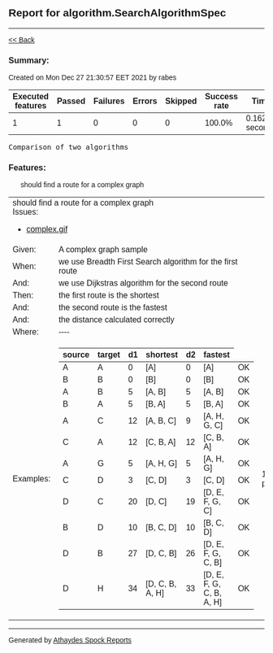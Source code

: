 <!DOCTYPE html><html>
<head>
<meta http-equiv='Content-Type' content='text/html; charset=utf-8'></meta>
<style>body {
  font-family: Helvetica, Arial, sans-serif;
  font-weight: 300;
}

h2 {
  font-weight: 400;
}

h3 {
  font-weight: 200;
}

.back-link {
  font-size: small;
}

table {
  margin: 5px;
}

div.date-test-ran {
  font-size: small;
  font-style: italic;
}

table.features-table {
  width: 800px;
}

table.summary-table {
  width: 800px;
  text-align: left;
  font-weight: bold;
  font-size: small;
}

table.summary-table th {
  background: lightblue;
  padding: 6px;
}

table.summary-table td {
  background: #E0E0E0;
  padding: 6px;
}

pre.title {
  font-family: inherit;
  font-size: 24px;
  line-height: 28px;
  letter-spacing: -1px;
  color: #333;
}

pre.narrative {
  font-family: inherit;
  font-size: 18px;
  font-style: italic;
  line-height: 23px;
  letter-spacing: -1px;
  color: #333;
}

.feature-description {
  font-size: large;
  background: lightblue;
  padding: 12px;
}

.feature-toc-error {
  color: #F89A4F;
}

.feature-toc-failure {
  color: #FF8080;
}

.feature-toc-ignored {
  color: lightgray;
}

.feature-toc-pass {
  color: green;
}

.feature-description.error {
  background: #F89A4F;
}

.feature-description.failure {
  background: #FF8080;
}

.feature-description.ignored {
  background: lightgray;
}

.feature-description.ignored .reason {
  color: black;
  font-style: italic;
  font-size: small;
}

div.extra-info {
  font-size: small;
}

div.spec-headers {
  margin: 4px;
  font-style: italic;
}

div.spec-header {
}

div.issues {
  margin-top: 6px;
  padding: 10px 5px 5px 5px;
  background-color: lemonchiffon;
  color: black;
  font-weight: 500;
  font-size: small;
  max-width: 50%;
}

div.pending-feature {
  background-color: dodgerblue;
  color: white;
  margin-top: 6px;
  padding: 5px;
  text-align: center;
  font-size: small;
  max-width: 120px;
}

div.problem-description {
  padding: 10px;
  background: pink;
  border-radius: 10px;
}

div.problem-header {
  font-weight: bold;
  color: red;
}

div.problem-list {

}

table.ex-table th {
  background: lightblue;
  padding: 5px;
}

table.ex-table td {
  background: #E0E0E0;
  padding: 2px 5px 2px 5px;
}

table td {
  min-width: 50px;
}

col.block-kind-col {
  width: 70px;
}

span.spec-header {
  font-weight: bold;
}

div.spec-text {
  /*color: green;*/
}

div.spec-status {
  font-style: italic;
}

.ignored {
  color: gray;
}

td.ex-result {
  text-align: center;
  background: white !important;
}

.ex-pass {
  color: darkgreen;
}

.ex-fail {
  color: red;
  font-weight: bold;
}

div.block-kind {
  margin: 2px;
  font-style: italic;
}

div.block-text {

}

pre.block-source {
  background-color: whitesmoke;
  padding: 10px;
}

pre.block-source.error {
  background-color: pink;
  color: red;
  font-weight: bold;
}

pre.block-source.pre-error {

}

pre.block-source.before-error {
  margin-bottom: -14px;
}

pre.block-source.after-error {
  color: gray;
  margin-top: -14px;
}

pre.block-source.post-error {
  color: gray;
}

div.footer {
  text-align: center;
  font-size: small;
}
</style>
</head>
<body>
<h2>Report for algorithm.SearchAlgorithmSpec</h2>
<hr></hr>
<div class='back-link'>
<a href='index.html'>&lt;&lt; Back</a>
</div>
<div class='summary-report'>
<h3>Summary:</h3>
<div class='date-test-ran'>Created on Mon Dec 27 21:30:57 EET 2021 by rabes</div>
<table class='summary-table'>
<thead>
<tr>
<th>Executed features</th>
<th>Passed</th>
<th>Failures</th>
<th>Errors</th>
<th>Skipped</th>
<th>Success rate</th>
<th>Time</th>
</tr>
</thead>
<tbody>
<tr>
<td>1</td>
<td>1</td>
<td>0</td>
<td>0</td>
<td>0</td>
<td>100.0%</td>
<td>0.162 seconds</td>
</tr>
</tbody>
</table>
</div>
<pre class='title'>Comparison of two algorithms</pre>
<h3>Features:</h3>
<table class='features-table'>
<colgroup>
<col class='block-kind-col'></col>
<col class='block-text-col'></col>
</colgroup>
<tbody>
<ul id='toc'>
<li>
<a href='#-1278284136' class='feature-toc-pass'>should find a route for a complex graph</a>
</li>
</ul>
<tr>
<td colspan='10'>
<div class='feature-description' id='-1278284136'>
<span>should find a route for a complex graph</span>
<span style='float: right; font-size: 60%;'>
<a href='#toc'>Return</a>
</span>
<div class='issues'>
<div>Issues:</div>
<ul>
<li>
<a href='https://github.com/rabestro/graph-search-algorithm-java/blob/master/docs/complex.gif'>complex.gif</a>
</li>
</ul>
</div>
</div>
</td>
</tr>
<tr>
<td>
<div class='block-kind'>Given:</div>
</td>
<td>
<div class='block-text'>A complex graph sample</div>
</td>
</tr>
<tr>
<td>
<div class='block-kind'>When:</div>
</td>
<td>
<div class='block-text'>we use Breadth First Search algorithm for the first route</div>
</td>
</tr>
<tr>
<td>
<div class='block-kind'>And:</div>
</td>
<td>
<div class='block-text'>we use Dijkstras algorithm for the second route</div>
</td>
</tr>
<tr>
<td>
<div class='block-kind'>Then:</div>
</td>
<td>
<div class='block-text'>the first route is the shortest</div>
</td>
</tr>
<tr>
<td>
<div class='block-kind'>And:</div>
</td>
<td>
<div class='block-text'>the second route is the fastest</div>
</td>
</tr>
<tr>
<td>
<div class='block-kind'>And:</div>
</td>
<td>
<div class='block-text'>the distance calculated correctly</div>
</td>
</tr>
<tr>
<td>
<div class='block-kind'>Where:</div>
</td>
<td>
<div class='block-text'>----</div>
</td>
</tr>
<tr>
<td>
<div class='block-kind'>Examples:</div>
</td>
<td>
<div class='spec-examples'>
<table class='ex-table'>
<thead>
<tr>
<th class='ex-header'>source</th>
<th class='ex-header'>target</th>
<th class='ex-header'>d1</th>
<th class='ex-header'>shortest</th>
<th class='ex-header'>d2</th>
<th class='ex-header'>fastest</th>
</tr>
</thead>
<tbody>
<tr class='ex-pass'>
<td class='ex-value'>A</td>
<td class='ex-value'>A</td>
<td class='ex-value'>0</td>
<td class='ex-value'>[A]</td>
<td class='ex-value'>0</td>
<td class='ex-value'>[A]</td>
<td class='ex-result'>OK</td>
</tr>
<tr class='ex-pass'>
<td class='ex-value'>B</td>
<td class='ex-value'>B</td>
<td class='ex-value'>0</td>
<td class='ex-value'>[B]</td>
<td class='ex-value'>0</td>
<td class='ex-value'>[B]</td>
<td class='ex-result'>OK</td>
</tr>
<tr class='ex-pass'>
<td class='ex-value'>A</td>
<td class='ex-value'>B</td>
<td class='ex-value'>5</td>
<td class='ex-value'>[A, B]</td>
<td class='ex-value'>5</td>
<td class='ex-value'>[A, B]</td>
<td class='ex-result'>OK</td>
</tr>
<tr class='ex-pass'>
<td class='ex-value'>B</td>
<td class='ex-value'>A</td>
<td class='ex-value'>5</td>
<td class='ex-value'>[B, A]</td>
<td class='ex-value'>5</td>
<td class='ex-value'>[B, A]</td>
<td class='ex-result'>OK</td>
</tr>
<tr class='ex-pass'>
<td class='ex-value'>A</td>
<td class='ex-value'>C</td>
<td class='ex-value'>12</td>
<td class='ex-value'>[A, B, C]</td>
<td class='ex-value'>9</td>
<td class='ex-value'>[A, H, G, C]</td>
<td class='ex-result'>OK</td>
</tr>
<tr class='ex-pass'>
<td class='ex-value'>C</td>
<td class='ex-value'>A</td>
<td class='ex-value'>12</td>
<td class='ex-value'>[C, B, A]</td>
<td class='ex-value'>12</td>
<td class='ex-value'>[C, B, A]</td>
<td class='ex-result'>OK</td>
</tr>
<tr class='ex-pass'>
<td class='ex-value'>A</td>
<td class='ex-value'>G</td>
<td class='ex-value'>5</td>
<td class='ex-value'>[A, H, G]</td>
<td class='ex-value'>5</td>
<td class='ex-value'>[A, H, G]</td>
<td class='ex-result'>OK</td>
</tr>
<tr class='ex-pass'>
<td class='ex-value'>C</td>
<td class='ex-value'>D</td>
<td class='ex-value'>3</td>
<td class='ex-value'>[C, D]</td>
<td class='ex-value'>3</td>
<td class='ex-value'>[C, D]</td>
<td class='ex-result'>OK</td>
</tr>
<tr class='ex-pass'>
<td class='ex-value'>D</td>
<td class='ex-value'>C</td>
<td class='ex-value'>20</td>
<td class='ex-value'>[D, C]</td>
<td class='ex-value'>19</td>
<td class='ex-value'>[D, E, F, G, C]</td>
<td class='ex-result'>OK</td>
</tr>
<tr class='ex-pass'>
<td class='ex-value'>B</td>
<td class='ex-value'>D</td>
<td class='ex-value'>10</td>
<td class='ex-value'>[B, C, D]</td>
<td class='ex-value'>10</td>
<td class='ex-value'>[B, C, D]</td>
<td class='ex-result'>OK</td>
</tr>
<tr class='ex-pass'>
<td class='ex-value'>D</td>
<td class='ex-value'>B</td>
<td class='ex-value'>27</td>
<td class='ex-value'>[D, C, B]</td>
<td class='ex-value'>26</td>
<td class='ex-value'>[D, E, F, G, C, B]</td>
<td class='ex-result'>OK</td>
</tr>
<tr class='ex-pass'>
<td class='ex-value'>D</td>
<td class='ex-value'>H</td>
<td class='ex-value'>34</td>
<td class='ex-value'>[D, C, B, A, H]</td>
<td class='ex-value'>33</td>
<td class='ex-value'>[D, E, F, G, C, B, A, H]</td>
<td class='ex-result'>OK</td>
</tr>
</tbody>
</table>
</div>
</td>
<td>
<div class='spec-status'>12/12 passed</div>
</td>
</tr>
</tbody>
</table>
<hr></hr>
<div class='footer'>Generated by <a href='https://github.com/renatoathaydes/spock-reports'>Athaydes Spock Reports</a></div>
</body>
</html>